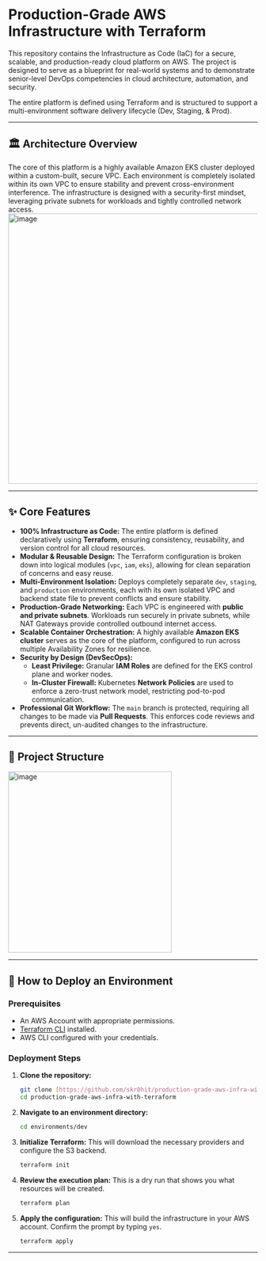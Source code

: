 # Production-Grade AWS Infrastructure with Terraform

This repository contains the Infrastructure as Code (IaC) for a secure, scalable, and production-ready cloud platform on AWS. The project is designed to serve as a blueprint for real-world systems and to demonstrate senior-level DevOps competencies in cloud architecture, automation, and security.

The entire platform is defined using Terraform and is structured to support a multi-environment software delivery lifecycle (Dev, Staging, & Prod).

---

## 🏛️ Architecture Overview

The core of this platform is a highly available Amazon EKS cluster deployed within a custom-built, secure VPC. Each environment is completely isolated within its own VPC to ensure stability and prevent cross-environment interference. The infrastructure is designed with a security-first mindset, leveraging private subnets for workloads and tightly controlled network access.
<img width="540" height="546" alt="image" src="https://github.com/user-attachments/assets/989820f2-e4cb-434d-a53c-e35f0046fae4" />


---

## ✨ Core Features

* **100% Infrastructure as Code:** The entire platform is defined declaratively using **Terraform**, ensuring consistency, reusability, and version control for all cloud resources.
* **Modular & Reusable Design:** The Terraform configuration is broken down into logical modules (`vpc`, `iam`, `eks`), allowing for clean separation of concerns and easy reuse.
* **Multi-Environment Isolation:** Deploys completely separate `dev`, `staging`, and `production` environments, each with its own isolated VPC and backend state file to prevent conflicts and ensure stability.
* **Production-Grade Networking:** Each VPC is engineered with **public and private subnets**. Workloads run securely in private subnets, while NAT Gateways provide controlled outbound internet access.
* **Scalable Container Orchestration:** A highly available **Amazon EKS cluster** serves as the core of the platform, configured to run across multiple Availability Zones for resilience.
* **Security by Design (DevSecOps):**
    * **Least Privilege:** Granular **IAM Roles** are defined for the EKS control plane and worker nodes.
    * **In-Cluster Firewall:** Kubernetes **Network Policies** are used to enforce a zero-trust network model, restricting pod-to-pod communication.
* **Professional Git Workflow:** The `main` branch is protected, requiring all changes to be made via **Pull Requests**. This enforces code reviews and prevents direct, un-audited changes to the infrastructure.

---

## 📁 Project Structure

<img width="330" height="366" alt="image" src="https://github.com/user-attachments/assets/390d7d26-497c-470a-a588-f720e74741e1" />

---

## 🚀 How to Deploy an Environment

### Prerequisites

* An AWS Account with appropriate permissions.
* [Terraform CLI](https://learn.hashicorp.com/tutorials/terraform/install-cli) installed.
* AWS CLI configured with your credentials.

### Deployment Steps

1.  **Clone the repository:**
    ```bash
    git clone [https://github.com/skr0hit/production-grade-aws-infra-with-terraform.git](https://github.com/skr0hit/production-grade-aws-infra-with-terraform.git)
    cd production-grade-aws-infra-with-terraform
    ```

2.  **Navigate to an environment directory:**
    ```bash
    cd environments/dev
    ```

3.  **Initialize Terraform:**
    This will download the necessary providers and configure the S3 backend.
    ```bash
    terraform init
    ```

4.  **Review the execution plan:**
    This is a dry run that shows you what resources will be created.
    ```bash
    terraform plan
    ```

5.  **Apply the configuration:**
    This will build the infrastructure in your AWS account. Confirm the prompt by typing `yes`.
    ```bash
    terraform apply
    ```

---

